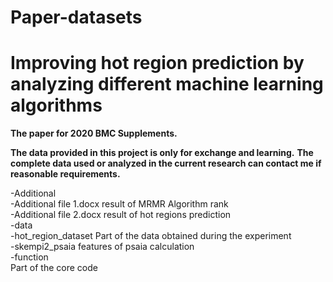 # Paper-datasets

Improving hot region prediction by analyzing different machine learning algorithms
========
**The paper for 2020 BMC Supplements.**

**The data provided in this project is only for exchange and learning.**
**The complete data used or analyzed in the current research can contact me if reasonable requirements.**


-Additional  
  -Additional file 1.docx result of MRMR Algorithm rank <br>
   -Additional file 2.docx result of hot regions prediction <br>
-data  
  -hot_region_dataset Part of the data obtained during the experiment <br>
  -skempi2_psaia features of psaia calculation <br>
-function   
Part of the core code



